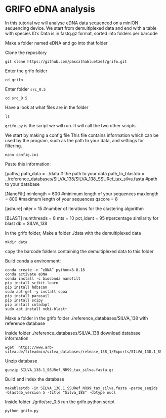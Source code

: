 # GRIFO eDNA analysis 
In this tutorial we will analyse eDNA data sequenced on a minION sequencing device.
We start from demultiplexed data and end with a table with species ID’s
Data is in fastq.gz format, sorted into folders per barcode

Make a folder named eDNA and go into that folder

Clone the repository

```
git clone https://github.com/pascalhabluetzel/grifo.git
```

Enter the grifo folder

```
cd grifo 
```

Enter folder `src_0.5`

```
cd src_0.5 
```

Have a look at what files are in the folder

```
ls
```
 
`grifo.py` is the script we will run. It will call the two other scripts.

We start by making a config file
This file contains information which can be used by the program, such as the path to your data, and settings for filtering.

```
nano config.ini
```

Paste this information:

[paths]
path_data = ../data # the path to your data
path_to_blastdb = ../reference_databases/SILVA_138/SILVA_138_SSURef_tax_silva.fasta #path to your database

[NanoFilt]
minlength = 600 #minimum length of your sequences
maxlength = 800 #maximum length of your sequences
qscore = 8

[ashure]
niter = 15 #number of iterations for the clustering algorithm

[BLAST]
numthreads = 8
mts = 10
pct_ident = 95 #percentage similarity for blast
db = SILVA_138



In the grifo folder, Make a folder ./data with the demultiplexed data

```
mkdir data
```

copy the barcode folders containing the demultiplexed data to this folder

Build conda a environment:

```
conda create -n “eDNA” python=3.8.18
conda activate eDNA
conda install -c bioconda nanofilt
pip install scikit-learn
pip install hdbscan
sudo apt-get -y install spoa       	
pip install parasail
pip install scipy
pip install cutadapt
sudo apt install ncbi-blast+
```

Make a folder in the grifo folder  ./reference_databases/SILVA_138 with reference database

Inside folder ./reference_databases/SILVA_138  download database information

```
wget  https://www.arb-silva.de/fileadmin/silva_databases/release_138_1/Exports/SILVA_138.1_SSURef_NR99_tax_silva.fasta.gz
```
Unzip database 

```
gunzip SILVA_138.1_SSURef_NR99_tax_silva.fasta.gz
```
Build and index the database


```
makeblastdb -in SILVA_138.1_SSURef_NR99_tax_silva.fasta -parse_seqids -blastdb_version 5 -title "Silva_18S" -dbtype nucl 
```      

Inside folder ./grifo/src_0.5 run the grifo python script


```
python grifo.py
```
